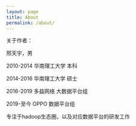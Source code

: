 ```yaml
---
layout: page
title: About
permalink: /about/
---
```


关于作者：

邢天宇，男

2010-2014 华南理工大学 本科

2014-2016 华南理工大学 硕士

2016-2019 多益网络 大数据平台组

2019-至今 OPPO 数据平台组

专注于hadoop生态圈，以及对应数据平台的研发工作
